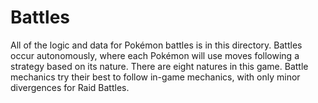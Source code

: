 # Battles

All of the logic and data for Pokémon battles is in this directory. Battles occur autonomously, where each Pokémon will use moves following a strategy based on its nature. There are eight natures in this game. Battle mechanics try their best to follow in-game mechanics, with only minor divergences for Raid Battles.

